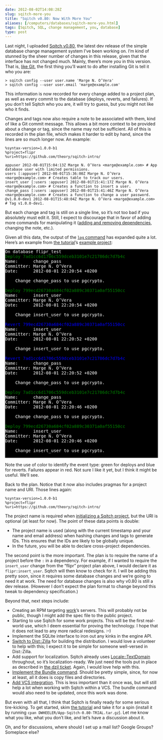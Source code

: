 ```yaml
--- 
date: 2012-08-02T14:08:28Z
slug: sqitch-more-you
title: "Sqitch v0.80: Now With More You"
aliases: [/computers/databases/sqitch-more-you.html]
tags: [Sqitch, SQL, change management, you, database]
type: post
---
```


<p>Last night, I uploaded <a href="https://metacpan.org/release/DWHEELER/App-Sqitch-0.80-TRIAL">Sqitch v0.80</a>, the latest dev release of the simple database change management system I’ve been working on. I’m kind of stunned by the sheer number of changes in this release, given that the interface has not changed much. Mainly, there’s more <em>you</em> in this version. That is, <a href="https://help.github.com/articles/set-up-git">like Git</a>, the first thing you’ll want to do after installing Git is tell it who you are:</p>

<pre><code>&gt; sqitch config --user user.name 'Marge N. O’Vera'
&gt; sqitch config --user user.email 'marge@example.com'
</code></pre>

<p>This information is now recorded for every change added to a project plan, as well as every commit to the database (deploys, reverts, and failures). If you don’t tell Sqitch who you are, it will try to guess, but you might not like who it finds.</p>

<p>Changes and tags now also require a note to be associated with them, kind of like a Git commit message. This allows a bit more context to be provided about a change or tag, since the name may not be sufficient. All of this is recorded in the plan file, which makes it harder to edit by hand, since the lines are so much longer now. An example:</p>

<pre><code>%syntax-version=1.0.0-b1
%project=flipr
%uri=https://github.com/theory/sqitch-intro/

appuser 2012-08-01T15:04:13Z Marge N. O’Vera &lt;marge@example.com&gt; # App database user with limited permissions.
users [:appuser] 2012-08-01T15:36:00Z Marge N. O’Vera &lt;marge@example.com&gt; # Creates table to track our users.
insert_user [:users :appuser] 2012-08-01T15:41:17Z Marge N. O’Vera &lt;marge@example.com&gt; # Creates a function to insert a user.
change_pass [:users :appuser] 2012-08-01T15:41:46Z Marge N. O’Vera &lt;marge@example.com&gt; # Creates a function to change a user password.
@v1.0.0-dev1 2012-08-01T15:48:04Z Marge N. O’Vera &lt;marge@example.com&gt; # Tag v1.0.0-dev1.
</code></pre>

<p>But each change and tag is still on a single line, so it’s not too bad if you absolutely must edit it. Still, I expect to discourage that in favor of adding more commands for manipulating it (<a href="https://github.com/theory/sqitch/issues/29">adding and removing dependencies</a>, changing the note, etc.).</p>

<p>Given all this data, the output of the <a href="https://github.com/theory/sqitch/blob/master/lib/sqitch-log.pod"><code>log</code> command</a> has expanded quite a lot. Here’s an example from <a href="https://github.com/theory/sqitch/blob/master/lib/sqitchtutorial.pod">the tutorial</a>’s <a href="https://github.com/theory/sqitch-intro">example project</a>:</p>

<pre style="background:black; color:white;">
On database flipr_test
<span style="color:green">Deploy 7ad1cc6d1706c559dceb3101e7c21786dc7d7b4c</span>
Name:      change_pass
Committer: Marge N. O’Vera <marge@example.com>
Date:      2012-08-01 22:20:54 +0200

    Change change_pass to use pgcrypto.

<span style="color:green">Deploy 799ecd26730a684cf02a889c30371a0af55150cc</span>
Name:      insert_user
Committer: Marge N. O’Vera <marge@example.com>
Date:      2012-08-01 22:20:54 +0200

    Change insert_user to use pgcrypto.

<span style="color:blue">Revert 799ecd26730a684cf02a889c30371a0af55150cc</span>
Name:      insert_user
Committer: Marge N. O’Vera <marge@example.com>
Date:      2012-08-01 22:20:52 +0200

    Change insert_user to use pgcrypto.

<span style="color:blue">Revert 7ad1cc6d1706c559dceb3101e7c21786dc7d7b4c</span>
Name:      change_pass
Committer: Marge N. O’Vera <marge@example.com>
Date:      2012-08-01 22:20:52 +0200

    Change change_pass to use pgcrypto.

<span style="color:green">Deploy 7ad1cc6d1706c559dceb3101e7c21786dc7d7b4c</span>
Name:      change_pass
Committer: Marge N. O’Vera <marge@example.com>
Date:      2012-08-01 22:20:46 +0200

    Change change_pass to use pgcrypto.

<span style="color:green">Deploy 799ecd26730a684cf02a889c30371a0af55150cc</span>
Name:      insert_user
Committer: Marge N. O’Vera <marge@example.com>
Date:      2012-08-01 22:20:46 +0200

    Change insert_user to use pgcrypto.

</pre>


<p>Note the use of color to identify the event type: green for deploys and blue for reverts. Failures appear in red. Not sure I like it yet, but I think it might be useful. We’ll see.</p>

<p>Back to the plan. Notice that it now also includes pragmas for a project name and URI. Those lines again:</p>

<pre><code>%syntax-version=1.0.0-b1
%project=flipr
%uri=https://github.com/theory/sqitch-intro/
</code></pre>

<p>The project name is required when <a href="https://github.com/theory/sqitch/blob/master/lib/sqitch-init.pod">initializing a Sqitch project</a>, but the URI is optional (at least for now). The point of these data points is double:</p>

<ul>
<li>The project name is used (along with the current timestamp and your name and email address) when hashing changes and tags to generate IDs. This ensures that the IDs are likely to be globally unique.</li>
<li>In the future, you will be able to declare cross-project dependencies.</li>
</ul>


<p>The second point is the more important. The plan is to require the name of a project before the <code>:</code> in a dependency. For example, if I wanted to require the <code>insert_user</code> change from the “flipr” project plan above, I would declare it as <code>flipr:insert_user</code>. Sqitch will then know to check for it. I will be adding this pretty soon, since it requires some database changes and we’re going to need it at work. The need for database changes is also why v0.80 is still a dev release. (However I don’t expect the plan format to change beyond this tweak to dependency specification.)</p>

<p>Beyond that, next steps include:</p>

<ul>
<li>Creating an RPM targeting <a href="http://iovation.com/">work</a>’s servers. This will probably not be public, though I might add the spec file to the public project.</li>
<li>Starting to use Sqitch for some work projects. This will be the first real-world use, which I deem essential for proving the technology. I hope that it does not lead to any more radical redesigns. :–)</li>
<li>Implement the SQLite interface to iron out any kinks in the engine API.</li>
<li><a href="https://github.com/theory/sqitch/issues/17">Switch to Dist::Zilla</a> for building the distribution. I would love a volunteer to help with this; I expect it to be simple for someone well-versed in Dist::Zilla.</li>
<li>Add support for localization. Sqitch already uses <a href="https://metacpan.org/module/Locale::TextDomain">Locale::TextDomain</a> throughout, so it’s localization-ready. We just need the tools put in place as described in <a href="https://github.com/theory/sqitch/issues/17">the dzil ticket</a>. Again, I would love help with this.</li>
<li><a href="https://github.com/theory/sqitch/issues/14">Implement the Bundle command</a>. Should be pretty simple, since, for now at least, all it does is copy files and directories.</li>
<li><a href="https://github.com/theory/sqitch/issues/25">Add VCS integration</a>. This is less important than it once was, but will still help a lot when working with Sqitch within a VCS. The bundle command would also need to be updated, once this work was done.</li>
</ul>


<p>But even with all that, I think that Sqitch is finally ready for some serious tire-kicking. To get started, skim <a href="https://github.com/theory/sqitch/blob/master/lib/sqitchtutorial.pod">the tutorial</a> and take it for a spin (install it by running <code>cpan DWHEELER/App-Sqitch-0.80-TRIAL.tar.gz</code>). Let me know what you like, what you don’t like, and let’s have a discussion about it.</p>

<p>Oh, and for discussions, where should I set up a mail list? Google Groups? Someplace else?</p>
